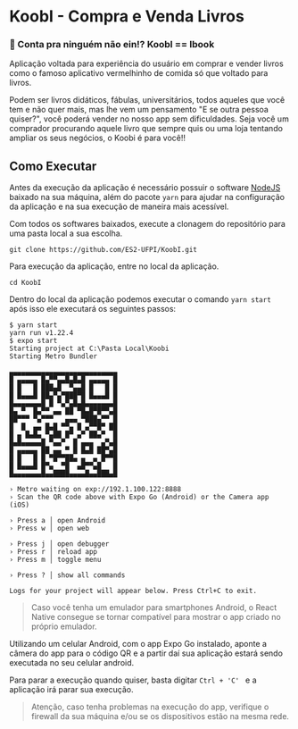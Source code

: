 # KoobI - Compra e Venda Livros
### 🤨 Conta pra ninguém não ein!? KoobI == Ibook

Aplicação voltada para experiência do usuário em comprar e vender livros como o famoso aplicativo vermelhinho de comida só que voltado para livros.

Podem ser livros didáticos, fábulas, universitários, todos aqueles que você tem e não quer mais, mas lhe vem um pensamento "E se outra pessoa quiser?", você poderá vender no nosso app sem dificuldades. Seja você um comprador procurando aquele livro que sempre quis ou uma loja tentando ampliar os seus negócios, o Koobi é para você!!

## Como Executar

Antes da execução da aplicação é necessário possuir o software [NodeJS](https://nodejs.org/en/) baixado na sua máquina, além do pacote ``` yarn ``` para ajudar na configuração da aplicação e na sua execução de maneira mais acessível.

Com todos os softwares baixados, execute a clonagem do repositório para uma pasta local a sua escolha.

```
git clone https://github.com/ES2-UFPI/KoobI.git
```

Para execução da aplicação, entre no local da aplicação.

```
cd KoobI
```

Dentro do local da aplicação podemos executar o comando ```yarn start ``` após isso ele executará os seguintes passos:

```
$ yarn start
yarn run v1.22.4
$ expo start
Starting project at C:\Pasta Local\Koobi
Starting Metro Bundler

▄▄▄▄▄▄▄▄▄▄▄▄▄▄▄▄▄▄▄▄▄▄▄▄▄▄▄
█ ▄▄▄▄▄ █▄▀▀▄▄█▄█▄█ ▄▄▄▄▄ █
█ █   █ ███▄█  ▀▄▄█ █   █ █
█ █▄▄▄█ ██▄▀▄▀███▀█ █▄▄▄█ █
█▄▄▄▄▄▄▄█ █ ▀▄▀▄█▄█▄▄▄▄▄▄▄█
█▄ ▀  █▄▀▀ ▄▄ ██ ▀█▄█▀█▀▀▄█
██▀▀▀ ▀▄▀▀▀   ▄▄▄ ▀███▄▀▀ █
█  █  ▄▄ █▄█ ▀▀▄ █ ▄▀▀█▀ ██
█ ▄ █▄█▄ ▀▄██ █▀ ▄▀ ██▄▀  █
█▄█▄▄▄▄▄█ ▀▄▄▀  █ ▄▄▄  ▄▀▄█
█ ▄▄▄▄▄ ██ ▄▄ ▀ █ █▄█ ██▀▄█
█ █   █ █ ▀█▀▀██▄ ▄  ▄ █▀▀█
█ █▄▄▄█ █▀▄  ▀█  ▄█▀▀▄█   █
█▄▄▄▄▄▄▄█▄▄████▄▄▄▄█▄▄███▄█

› Metro waiting on exp://192.1.100.122:8888
› Scan the QR code above with Expo Go (Android) or the Camera app
(iOS)

› Press a │ open Android
› Press w │ open web

› Press j │ open debugger
› Press r │ reload app
› Press m │ toggle menu

› Press ? │ show all commands

Logs for your project will appear below. Press Ctrl+C to exit.
```
> Caso você tenha um emulador para smartphones Android, o React Native consegue se tornar compatível para mostrar o app criado no próprio emulador.

Utilizando um celular Android, com o app Expo Go instalado, aponte a câmera do app para o código QR e a partir daí sua aplicação estará sendo executada no seu celular android.

Para parar a execução quando quiser, basta digitar ```Ctrl + 'C' ``` e a aplicação irá parar sua execução.

> Atenção, caso tenha problemas na execução do app, verifique o firewall da sua máquina e/ou se os dispositivos estão na mesma rede.
